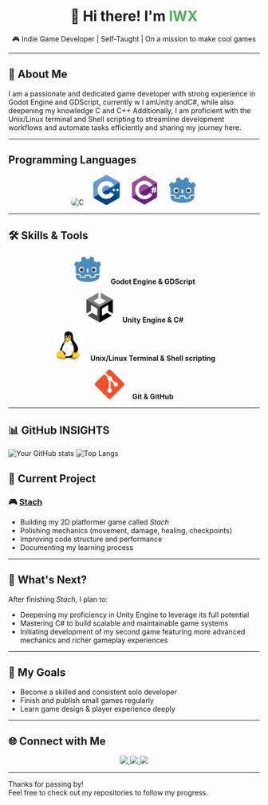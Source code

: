 
<h1 align="center">👋 Hi there! I'm <span style="color:#4CAF50">IWX</span></h1>

<p align="center">
🎮 Indie Game Developer | Self-Taught | On a mission to make cool games

---

## 🧠 About Me

I am a passionate and dedicated game developer with strong experience in Godot Engine and GDScript, currently w
I amUnity andC#, while also deepening my knowledge C and C++ 
Additionally, I am proficient with the Unix/Linux terminal and Shell scripting to streamline development workflows and automate tasks efficiently and sharing my journey here.

---

## Programming Languages

<p float="left" align="center">
  <img src="https://img.icons8.com/color/96/000000/c-programming.png" alt="C" width="65" height="65" style="border-radius:60%;"/>
  &nbsp;&nbsp;
  <img src="https://raw.githubusercontent.com/devicons/devicon/master/icons/cplusplus/cplusplus-original.svg" alt="C++" width="60" height="60"/>
  &nbsp;&nbsp;
  <img src="https://raw.githubusercontent.com/devicons/devicon/master/icons/csharp/csharp-original.svg" alt="C#" width="60" height="60"/>
  &nbsp;&nbsp;
  <img src="https://raw.githubusercontent.com/godotengine/godot/master/icon.svg" alt="Godot" width="60" height="60" style="border-radius:50%;"/>
</p>

---

## 🛠 Skills & Tools

<p float="left" align="center">
  <img src="https://raw.githubusercontent.com/godotengine/godot/master/icon.svg" alt="Godot" width="60" height="60"/>
  &nbsp;&nbsp;
  <b>Godot Engine & GDScript</b>
</p>

<p float="left" align="center">
  <img src="https://raw.githubusercontent.com/devicons/devicon/master/icons/unity/unity-original.svg" alt="Unity" width="60" height="60"/>
  &nbsp;&nbsp;
  <b>Unity Engine & C#</b>
</p>

<p float="left" align="center">
  <img src="https://raw.githubusercontent.com/devicons/devicon/master/icons/linux/linux-original.svg" alt="Linux" width="60" height="60"/>
  &nbsp;&nbsp;
  <b>Unix/Linux Terminal & Shell scripting</b>
</p>

<p float="left" align="center">
  <img src="https://raw.githubusercontent.com/devicons/devicon/master/icons/git/git-original.svg" alt="Git" width="60" height="60"/>
  &nbsp;&nbsp;
  <b>Git & GitHub</b>
</p>

---
## 📊 GitHub INSIGHTS

![Your GitHub stats](https://github-readme-stats.vercel.app/api?username=IWXdev&show_icons=true&theme=radical)  ![Top Langs](https://github-readme-stats.vercel.app/api/top-langs/?username=IWXdev&layout=compact&theme=radical)


## 📌 Current Project

### 🎮 [Stach](https://github.com/IWXdev/Stach)
- Building my 2D platformer game called *Stach*
- Polishing mechanics (movement, damage, healing, checkpoints)
- Improving code structure and performance
- Documenting my learning process

---

## 🚀 What's Next?

After finishing *Stach*, I plan to:

- Deepening my proficiency in Unity Engine to leverage its full potential
- Mastering C# to build scalable and maintainable game systems
- Initiating development of my second game featuring more advanced mechanics and richer gameplay experiences

---

## 🌱 My Goals

- Become a skilled and consistent solo developer
- Finish and publish small games regularly
- Learn game design & player experience deeply

---
## 🌐 Connect with Me


<p align="center">
  <a href="https://iwx-10.itch.io/">
    <img src="https://img.shields.io/badge/itch.io-FA5C5C?style=for-the-badge&logo=itchdotio&logoColor=white" />
  </a>
  <a href="https://www.instagram.com/ayoub__iwx?igsh=N3k2ZXBiOWhiZTU1">
    <img src="https://img.shields.io/badge/Instagram-E4405F?style=for-the-badge&logo=instagram&logoColor=white" />
  </a>
  <a href="https://x.com/AYOUB_IWX?t=nCRvwL-EjUBEvQsSuS7_oQ&s=09">
    <img src="https://img.shields.io/badge/X-1DA1F2?style=for-the-badge&logo=twitter&logoColor=white" />
  </a>
</p>

---
Thanks for passing by!  
Feel free to check out my repositories to follow my progress.
